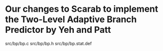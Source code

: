 # Our changes to Scarab to implement the Two-Level Adaptive Branch Predictor by Yeh and Patt

src/bp/bp.c
src/bp/bp.h
src/bp/bp.stat.def



